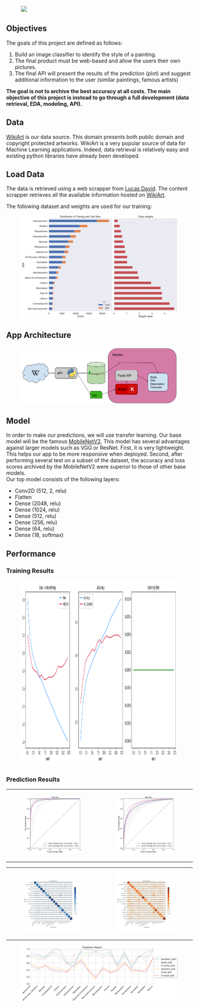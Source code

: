 <figure>
    <img src="./static/oil-paint-banner.jpg" style="height:300px">
</figure>

## Objectives

The goals of this project are defined as follows:
1. Build an image classifier to identify the style of a painting.
2. The final product must be web-based and allow the users their own pictures.
3. The final API will present the results of the prediction (plot) and suggest additional information to the user (similar paintings, famous artists)

**The goal is not to archive the best accuracy at all costs. The main objective of this project is instead to go through a full development (data retrieval, EDA, modeling, API).**

## Data

[WikiArt](https://www.wikiart.org/) is our data source. This domain presents both public domain and copyright protected artworks. WikiArt is a very popular source of data for Machine Learning applications. Indeed, data retrieval is relatively easy and existing python libraries have already been developed.

## Load Data

The data is retrieved using a web scrapper from [Lucas David](https://github.com/lucasdavid/wikiart).
The content scrapper retrieves all the available information hosted on [WikiArt](https://www.wikiart.org/).

The following dataset and weights are used for our training:
<figure>
    <img src="https://github.com/tdody/StyleYourArt/blob/master/app/static/output_22_0.png">
</figure>

## App Architecture

<figure>
    <img src="https://github.com/tdody/StyleYourArt/blob/master/app/static/Architecture.png">
</figure>

## Model

In order to make our predictions, we will use transfer learning. Our base model will be the famous [MobileNetV2](https://arxiv.org/abs/1801.04381). This model has several advantages against larger models such as VGG or ResNet. First, it is very lightweight. This helps our app to be more responsive when deployed. Second, after performing several test on a subset of the dataset, the accuracy and loss scores archived by the MobileNetV2 were superior to those of other base models.  
Our top model consists of the following layers:
 - Conv2D (512, 2, relu)
 - Flatten
 - Dense (2048, relu)
 - Dense (1024, relu)
 - Dense (512, relu)
 - Dense (256, relu)
 - Dense (64, relu)
 - Dense (18, softmax)

## Performance

### Training Results

<figure>
    <img src="https://github.com/tdody/StyleYourArt/blob/master/app/static/2_d/history.png" style="height:500px">
</figure>

### Prediction Results

<table>
    <tr>
        <td>
            <figure>
                <img src="https://github.com/tdody/StyleYourArt/blob/master/app/static/2_d/Train_Set_AUC_ROC.png">
            </figure>
        </td>
        <td>
            <figure>
                <img src="https://github.com/tdody/StyleYourArt/blob/master/app/static/2_d/Test_Set_AUC_ROC.png">
            </figure>
        </td>
    </tr>
</table>

<table>
    <tr>
        <td>
            <figure>
                <img src="https://github.com/tdody/StyleYourArt/blob/master/app/static/2_d/Train_Set_Normalize_confusion_matrix.png">
            </figure>
        </td>
        <td>
            <figure>
                <img src="https://github.com/tdody/StyleYourArt/blob/master/app/static/2_d/Test_Set_Normalize_confusion_matrix.png">
            </figure>
        </td>
    </tr>
</table>

<figure>
    <img src="https://github.com/tdody/StyleYourArt/blob/master/app/static/output_45_0.png">
</figure>